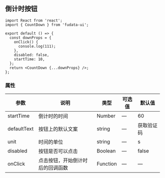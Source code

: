 ## 倒计时按钮

```tsx
import React from 'react';
import { CountDown } from 'fudata-ui';

export default () => {
  const downProps = {
    onClick() {
      console.log(111);
    },
    disabled: false,
    startTime: 10,
  };
  return <CountDown {...downProps} />;
};
```

### 属性

| 参数        | 说明                             | 类型     | 可选值 | 默认值     |
| ----------- | -------------------------------- | -------- | ------ | ---------- |
| startTime   | 倒计时的时间                     | Number   | —      | 60         |
| defaultText | 按钮上的默认文案                 | string   | —      | 获取验证码 |
| unit        | 时间的单位                       | string   | —      | s          |
| disabled    | 按钮是否可以点击                 | Boolean  | —      | false      |
| onClick     | 点击按钮，开始倒计时后的回调函数 | Function | —      | —          |
